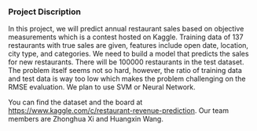 ### Project Discription

In this project, we will predict annual restaurant sales based on objective measurements which is a contest hosted on Kaggle. Training data of 137 restaurants with true sales are given, features include open date, location, city type, and categories. We need to build a model that predicts the sales for new restaurants. There will be 100000 restaurants in the test dataset. The problem itself seems not so hard, however, the ratio of training data and test data is way too low which makes the problem challenging on the RMSE evaluation. We plan to use SVM or Neural Network.

You can find the dataset and the board at https://www.kaggle.com/c/restaurant-revenue-prediction. Our team members are Zhonghua Xi and Huangxin Wang.
